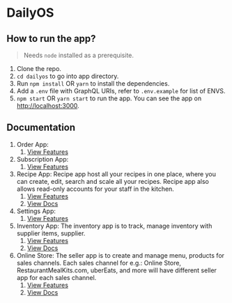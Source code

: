 # DailyOS

## How to run the app?

> Needs `node` installed as a prerequisite.

1. Clone the repo.
2. `cd dailyos` to go into app directory.
3. Run `npm install` OR `yarn` to install the dependencies.
4. Add a `.env` file with GraphQL URIs, refer to `.env.example` for list of ENVS.
5. `npm start` OR `yarn start` to run the app. You can see the app on [http://localhost:3000](http://localhost:3000).


## Documentation
1. Order App: 
    1. [View Features](https://github.com/dailykit/dailyos/blob/master/src/apps/order/README.md "View Features")
2. Subscription App: 
    1. [View Features](https://github.com/dailykit/dailyos/blob/master/src/apps/subscription/README.md "View Features")
3. Recipe App: Recipe app host all your recipes in one place, where you can create, edit, search and scale all your recipes. Recipe app also allows read-only accounts for your staff in the kitchen. 
    1. [View Features](https://github.com/dailykit/dailyos/blob/master/src/apps/recipe/README.md "View Features")
    2. [View Docs](http://docs.dailykit.org/docs/recipe/overview "View Docs")
4. Settings App: 
    1. [View Features](https://github.com/dailykit/dailyos/blob/master/src/apps/settings/README.md "View Features")
5. Inventory App: The inventory app is to track, manage inventory with supplier items, supplier. 
    1. [View Features](https://github.com/dailykit/dailyos/blob/master/src/apps/inventory/README.md "View Features")
    2. [View Docs](http://docs.dailykit.org/docs/inventory/overview "View Docs")
6. Online Store: The seller app is to create and manage menu, products for sales channels. Each sales channel for e.g.: Online Store, RestaurantMealKits.com, uberEats, and more will have different seller app for each sales channel. 
    1. [View Features](https://github.com/dailykit/dailyos/blob/master/src/apps/online_store/README.md "View Features")
    2. [View Docs](http://docs.dailykit.org/docs/store/overview "View Docs")
